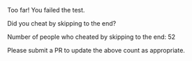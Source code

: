 Too far! You failed the test.

Did you cheat by skipping to the end? 

Number of people who cheated by skipping to the end: 52

Please submit a PR to update the above count as appropriate.
